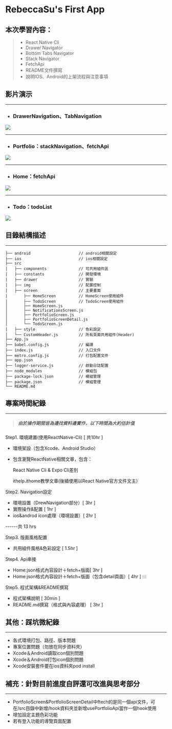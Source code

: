 # RebeccaSu's First App

## 本次學習內容：

> - React Native Cli
> - Drawer Navigator
> - Bottom Tabs Navigator
> - Stack Navigator
> - FetchApi
> - README文件撰寫
> - 說明IOS、Android的上架流程與注意事項


## 影片演示
---

 - ### DrawerNavigation、TabNavigation

![](https://i.imgur.com/WBGcTJk.gif)

---

 - ### Portfolio：stackNavigation、fetchApi

![](https://i.imgur.com/v2KimWC.gif)

---

 - ### Home：fetchApi

![](https://i.imgur.com/HNVKcdq.gif)

---

 - ### Todo：todoList

![](https://i.imgur.com/fLGT7XV.gif)


## 目錄結構描述
---
```
├── android                     // android相關設定
├── ios                         // ios相關設定
├── src                         
│   ├── components              // 可共用組件區
│   ├── constants               // 開發環境
│   ├── drawer                  // 實驗
│   ├── img                     // 配置控制
│   ├── screen                  // 主要畫面
│       ├── HomeScreen          // HomeScreen使用組件
│       ├── TodoScreen          // TodoScreen使用組件  
│       ├── HomeScreen.js               
│       ├── NotificationsScreen.js         
│       ├── PortfolioScreen.js          
│       ├── PortfolioScreenDetail.js   
│       └── TodoScreen.js              
│   ├── style                   // 色彩設定
│   └── CustomHeader.js         // 所有頁面共用組件(Header)
├── App.js                   
├── babel.config.js             // 編譯
├── index.js                    // 入口文件
├── metro.config.js             // 打包配置文件
├── app.json               
├── logger-service.js           // 啟動日誌配置
├── node_modules                // 模組包
├── package-lock.json           // 模組管理
├── package.json                // 模組管理
└── README.md                   

```


## 專案時間紀錄
---
> ##### 由於操作期間皆為邊找資料邊實作，以下時間為大約估計值


Step1. 環境建置(使用ReactNative-Cli) [ 共10hr ]
- 環境架設（包含Xcode、Android Studio）
- 包含瀏覽ReactNative相關文章，包含：
    
    React Native Cli & Expo Cli差別

    ithelp.ithome教學文章(後續使用以React Native官方文件文主）

Step2. Navigation設定

- 環境設置（DrewNavigation部分）[ 3hr ]
- 實際操作&配置 [ 1hr ]
- ios&androd icon處理（環境設置）[ 2hr ]

 ------共 13 hrs

Step3. 版面風格配置

- 共用組件風格&色彩設定 [ 1.5hr ]


Step4. Api串接

- Home:json格式內容設計＋fetch+版面[ 3hr ]
- Home:json格式內容設計＋fetch+版面（包含detail頁面）[ 4hr ]
:::


Step5. 程式架構&README撰寫

- 程式架構說明 [ 30min ]
- README.md撰寫（格式與內容處理） [ 3hr ]

## 其他：踩坑微紀錄
---
- 各式環境打包、路徑、版本問題
- 專案位置問題（勿放在同步資料夾）
- Xcode＆Android讀取icon個別問題
- Xcode＆Android打包icon個別問題
- Xcode安裝套件要在ios資料夾pod install


## 補充：針對目前進度自評還可改進與思考部分
---
- PortfolioScreen&PortfolioScreenDetail中ftech的是同一個api文件，可在/src目錄中新增/hook資料夾並新增usePortfolioApi當作一個hook使用
- 增加設定主題色彩功能
- 若有登入功能的導覽頁面配置






